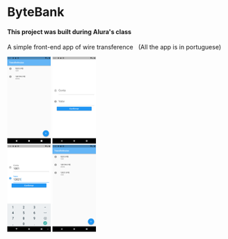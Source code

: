 # ByteBank 

<h4>This project was built during Alura's class</h4>

  <p> A simple front-end app of wire  transference &nbsp (All the app is in portuguese)</p>
  <img style="width: 100px; height: 200px" src="ScreenShots/Screenshot_1634760473.png">
  <img style="width: 100px; height: 200px"src="ScreenShots/Screenshot_1634760470.png"><br>
  <img style="width: 100px; height: 200px" src="ScreenShots/Screenshot_1634760482.png">
  <img style="width: 100px; height: 200px" src="ScreenShots/Screenshot_1634760489.png">

